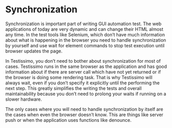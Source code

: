 # Synchronization
Synchronization is important part of writing GUI automation test. The web applications of today are very dynamic and can change their HTML almost any time. In the test tools like Selenium, which don’t have much information about what is happening in the browser you need to handle synchronization by yourself and use wait for element commands to stop test execution until browser updates the page.

In Testissimo, you don’t need to bother about synchronization for most of cases. Testissimo runs in the same browser as the application and has good information about if there are server call which have not yet returned or if the browser is doing some rendering task. That is why Testissimo will always wait, even if you don’t specify it explicitly until the performing the next step. This greatly simplifies the writing the tests and overall maintainability because you don’t need to prolong your waits if running on a slower hardware.

The only cases where you will need to handle synchronization by itself are the cases when even the browser doesn’t know. This are things like server push or when the application uses functions like denounce.